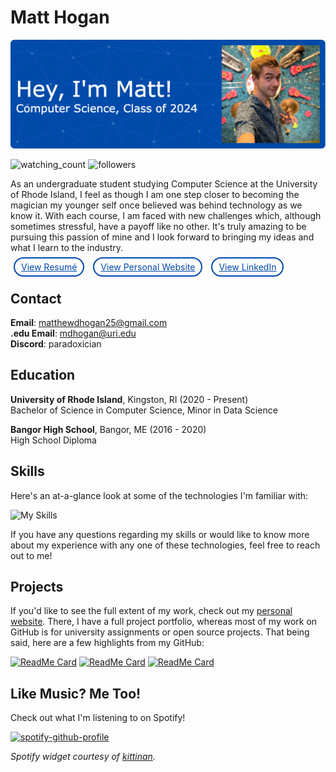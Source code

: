 # Matt Hogan

![GitHub Header](media/header.png)

<img src="https://komarev.com/ghpvc/?username=mdhoganuri&color=brightgreen" alt="watching_count" /> <img alt="followers" src="https://img.shields.io/github/followers/mdhoganuri?label=Followers&style=social">

As an undergraduate student studying Computer Science at the University of Rhode Island, I feel as though I am one step closer to becoming the magician my younger self once believed was behind technology as we know it. With each course, I am faced with new challenges which, although sometimes stressful, have a payoff like no other. It's truly amazing to be pursuing this passion of mine and I look forward to bringing my ideas and what I learn to the industry.

<a class="button" href="https://hoganmatt.me/about/resume.pdf">View Resumé</a> <a class="button" href="https://hoganmatt.me/">View Personal Website</a> <a class="button" href="https://www.linkedin.com/in/matthewdhogan25/">View LinkedIn</a>

## Contact

**Email**: matthewdhogan25@gmail.com<br>
**.edu Email**: mdhogan@uri.edu<br>
**Discord**: paradoxician

## Education

**University of Rhode Island**, Kingston, RI (2020 - Present)<br>
Bachelor of Science in Computer Science, Minor in Data Science

**Bangor High School**, Bangor, ME (2016 - 2020)<br>
High School Diploma

## Skills

Here's an at-a-glance look at some of the technologies I'm familiar with:

![My Skills](https://skillicons.dev/icons?i=apple,aws,azure,bash,c,cpp,css,discord,bots,docker,gamemakerstudio,git,github,gradle,html,idea,java,js,linux,lua,md,nodejs,php,py,raspberrypi,react,robloxstudio,rust,sklearn,vscode,windows,wordpress)

If you have any questions regarding my skills or would like to know more about my experience with any one of these technologies, feel free to reach out to me!

## Projects

If you'd like to see the full extent of my work, check out my [personal website](https://hoganmatt.me/). There, I have a full project portfolio, whereas most of my work on GitHub is for university assignments or open source projects. That being said, here are a few highlights from my GitHub:

[![ReadMe Card](https://github-readme-stats.vercel.app/api/pin/?username=mdhoganuri&repo=dnc-convex-hulls)](https://github.com/mdhoganuri/dnc-convex-hulls)
[![ReadMe Card](https://github-readme-stats.vercel.app/api/pin/?username=mdhoganuri&repo=csc411_locality)](https://github.com/mdhoganuri/csc411_locality)
[![ReadMe Card](https://github-readme-stats.vercel.app/api/pin/?username=mdhoganuri&repo=rum)](https://github.com/mdhoganuri/rum)

## Like Music? Me Too!

Check out what I'm listening to on Spotify!

[![spotify-github-profile](https://spotify-github-profile.vercel.app/api/view?uid=21bc5wdepcvg263mh43olfbfa&cover_image=true&theme=novatorem&show_offline=false&background_color=121212&interchange=true&bar_color=004aaa&bar_color_cover=false)](https://github.com/kittinan/spotify-github-profile)

*Spotify widget courtesy of [kittinan](https://github.com/kittinan/spotify-github-profile).*

<style>
    .button {
        margin: 5px;
        padding: 5px 10px;
        border: 2px solid #004AAA;
        border-radius: 1rem;
        color: #004AAA;
    }

    .button:hover {
        background-color: #004AAA;
        color: #FFFFFF;
        text-decoration: none;
    }
</style>